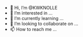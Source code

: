 - 👋 Hi, I’m @KWKNOLLE
- 👀 I’m interested in ...
- 🌱 I’m currently learning ...
- 💞️ I’m looking to collaborate on ...
- 📫 How to reach me ...

<!---
KWKNOLLE/KWKNOLLE is a ✨ special ✨ repository because its `README.md` (this file) appears on your GitHub profile.
You can click the Preview link to take a look at your changes.
--->
